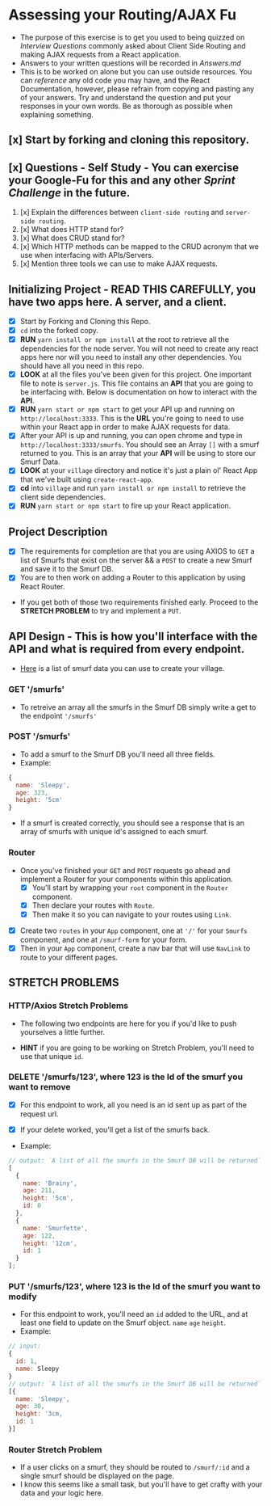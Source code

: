 # Assessing your Routing/AJAX Fu

- The purpose of this exercise is to get you used to being quizzed on _Interview Questions_ commonly asked about Client Side Routing and making AJAX requests from a React application.
- Answers to your written questions will be recorded in _Answers.md_
- This is to be worked on alone but you can use outside resources. You can _reference_ any old code you may have, and the React Documentation, however, please refrain from copying and pasting any of your answers. Try and understand the question and put your responses in your own words. Be as thorough as possible when explaining something.

## [x] Start by forking and cloning this repository.

## [x] Questions - Self Study - You can exercise your Google-Fu for this and any other _Sprint Challenge_ in the future.

1.  [x] Explain the differences between `client-side routing` and `server-side routing`.
2.  [x] What does HTTP stand for?
3.  [x] What does CRUD stand for?
4.  [x] Which HTTP methods can be mapped to the CRUD acronym that we use when interfacing with APIs/Servers.
5.  [x] Mention three tools we can use to make AJAX requests.

## Initializing Project - READ THIS CAREFULLY, you have two apps here. A server, and a client.

- [x] Start by Forking and Cloning this Repo.
- [x] `cd` into the forked copy.
- [x] **RUN** `yarn install or npm install` at the root to retrieve all the dependencies for the node server. You will not need to create any react apps here nor will you need to install any other dependencies. You should have all you need in this repo.
- [x] **LOOK** at all the files you've been given for this project. One important file to note is `server.js`. This file contains an **API** that you are going to be interfacing with. Below is documentation on how to interact with the **API**.
- [x] **RUN** `yarn start or npm start` to get your API up and running on `http://localhost:3333`. This is the **URL** you're going to need to use within your React app in order to make AJAX requests for data.
- [x] After your API is up and running, you can open chrome and type in `http://localhost:3333/smurfs`. You should see an Array `[]` with a smurf returned to you. This is an array that your **API** will be using to store our Smurf Data.
- [x] **LOOK** at your `village` directory and notice it's just a plain ol' React App that we've built using `create-react-app`.
- [x] **cd** into `village` and run `yarn install or npm install` to retrieve the client side dependencies.
- [x] **RUN** `yarn start or npm start` to fire up your React application.

## Project Description

- [x] The requirements for completion are that you are using AXIOS to `GET` a list of Smurfs that exist on the server && a `POST` to create a new Smurf and save it to the Smurf DB.
- [x] You are to then work on adding a Router to this application by using React Router.
- If you get both of those two requirements finished early. Proceed to the **STRETCH PROBLEM** to try and implement a `PUT`.

## API Design - This is how you'll interface with the API and what is required from every endpoint.

- [Here](http://smurfs.wikia.com/wiki/Category:Smurfs_Characters) is a list of smurf data you can use to create your village.

### GET '/smurfs'

- To retreive an array all the smurfs in the Smurf DB simply write a get to the endpoint `'/smurfs'`

### POST '/smurfs'

- To add a smurf to the Smurf DB you'll need all three fields.
- Example:

```js
{
  name: 'Sleepy',
  age: 323,
  height: '5cm'
}
```

- If a smurf is created correctly, you should see a response that is an array of smurfs with unique id's assigned to each smurf.

### Router

- Once you've finished your `GET` and `POST` requests go ahead and implement a Router for your components within this application.
  - [x] You'll start by wrapping your `root` component in the `Router` component.
  - [x] Then declare your routes with `Route`.
  - [x] Then make it so you can navigate to your routes using `Link`.
- [x] Create two `routes` in your `App` component, one at `'/'` for your `Smurfs` component, and one at `/smurf-form` for your form.
- [x] Then in your `App` component, create a nav bar that will use `NavLink` to route to your different pages.

## STRETCH PROBLEMS

### HTTP/Axios Stretch Problems

- The following two endpoints are here for you if you'd like to push yourselves a little further.

- **HINT** if you are going to be working on Stretch Problem, you'll need to use that unique `id`.

### DELETE '/smurfs/123', where 123 is the Id of the smurf you want to remove

- [x] For this endpoint to work, all you need is an id sent up as part of the request url.

- [x] If your delete worked, you'll get a list of the smurfs back.
- Example:

```js
// output: `A list of all the smurfs in the Smurf DB will be returned`
[
  {
    name: 'Brainy',
    age: 211,
    height: '5cm',
    id: 0
  },
  {
    name: 'Smurfette',
    age: 122,
    height: '12cm',
    id: 1
  }
];
```

### PUT '/smurfs/123', where 123 is the Id of the smurf you want to modify

- For this endpoint to work, you'll need an `id` added to the URL, and at least one field to update on the Smurf object. `name` `age` `height`.
- Example:

```js
// input:
{
  id: 1,
  name: Sleepy
}
// output: `A list of all the smurfs in the Smurf DB will be returned`
[{
  name: 'Sleepy',
  age: 30,
  height: '3cm,
  id: 1
}]
```

### Router Stretch Problem

- If a user clicks on a smurf, they should be routed to `/smurf/:id` and a single smurf should be displayed on the page.
- I know this seems like a small task, but you'll have to get crafty with your data and your logic here.

